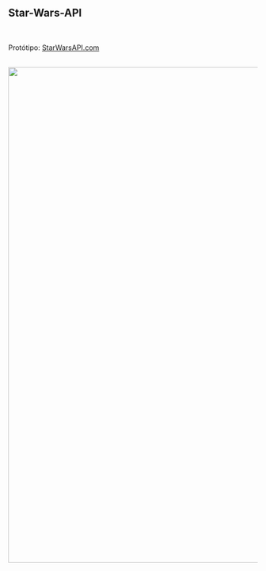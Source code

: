 ## Star-Wars-API

<br />

Protótipo: [StarWarsAPI.com](https://isaquesantossilva.github.io/Star-Wars-API/)

<br />


<img alt="" width="1000" src="https://github.com/ZekaBoga/Star-Wars-API/blob/main/assets/images/sample.png">

